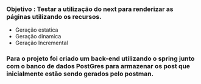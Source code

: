 ### Objetivo : Testar a utilização do next para renderizar as páginas utilizando os recursos.

- Geração estatica
- Geração dinamica
- Geração Incremental

### Para o projeto foi criado um back-end utilizando o spring junto com o banco de dados PostGres para armazenar os post que inicialmente estão sendo gerados pelo postman.
